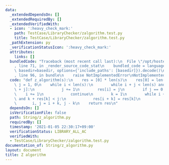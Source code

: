 ```yaml
---
data:
  _extendedDependsOn: []
  _extendedRequiredBy: []
  _extendedVerifiedWith:
  - icon: ':heavy_check_mark:'
    path: TestCase/LibraryChecker/zalgorithm.test.py
    title: TestCase/LibraryChecker/zalgorithm.test.py
  _pathExtension: py
  _verificationStatusIcon: ':heavy_check_mark:'
  attributes:
    links: []
  bundledCode: "Traceback (most recent call last):\n  File \"/opt/hostedtoolcache/Python/3.9.1/x64/lib/python3.9/site-packages/onlinejudge_verify/documentation/build.py\"\
    , line 71, in _render_source_code_stat\n    bundled_code = language.bundle(stat.path,\
    \ basedir=basedir, options={'include_paths': [basedir]}).decode()\n  File \"/opt/hostedtoolcache/Python/3.9.1/x64/lib/python3.9/site-packages/onlinejudge_verify/languages/python.py\"\
    , line 96, in bundle\n    raise NotImplementedError\nNotImplementedError\n"
  code: "def z_algorithm(s):\n    res = [0] * len(s)\n    res[0] = len(s)\n    i,\
    \ j = 1, 0\n    while i < len(s):\n        while i + j < len(s) and s[j] == s[i\
    \ + j]:\n            j += 1\n        res[i] = j\n        if j == 0:\n        \
    \    i += 1\n            continue\n        k = 1\n        while i + k < len(s)\
    \ and k + res[k] < j:\n            res[i + k] = res[k]\n            k += 1\n \
    \       i, j = i + k, j - k\n    return res\n"
  dependsOn: []
  isVerificationFile: false
  path: String/z_algorithm.py
  requiredBy: []
  timestamp: '2021-01-05 22:30:17+09:00'
  verificationStatus: LIBRARY_ALL_AC
  verifiedWith:
  - TestCase/LibraryChecker/zalgorithm.test.py
documentation_of: String/z_algorithm.py
layout: document
title: Z algorithm
---
```

